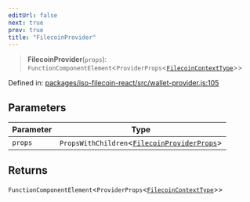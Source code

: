 ```yaml
---
editUrl: false
next: true
prev: true
title: "FilecoinProvider"
---
```


> **FilecoinProvider**(`props`): `FunctionComponentElement`\<`ProviderProps`\<[`FilecoinContextType`](/api/iso-filecoin-react/types/type-aliases/filecoincontexttype/)\>\>

Defined in: [packages/iso-filecoin-react/src/wallet-provider.js:105](https://github.com/hugomrdias/filecoin/blob/main/packages/iso-filecoin-react/src/wallet-provider.js#L105)

## Parameters

| Parameter | Type |
| ------ | ------ |
| `props` | `PropsWithChildren`\<[`FilecoinProviderProps`](/api/iso-filecoin-react/types/interfaces/filecoinproviderprops/)\> |

## Returns

`FunctionComponentElement`\<`ProviderProps`\<[`FilecoinContextType`](/api/iso-filecoin-react/types/type-aliases/filecoincontexttype/)\>\>
